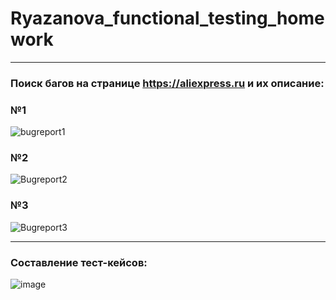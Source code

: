 # Ryazanova_functional_testing_homework
***
### Поиск багов на странице https://aliexpress.ru и их описание:

### №1

![bugreport1](https://github.com/YuliaRYN/Ryazanova_functional_testing_homework/assets/143518609/8c8c2b61-30fd-4a0f-a929-5f7d8f81539a)

### №2

![Bugreport2](https://github.com/YuliaRYN/Ryazanova_functional_testing_homework/assets/143518609/6f3e5542-ead3-4218-b851-2b484ad75fbc)

### №3
![Bugreport3](https://github.com/YuliaRYN/Ryazanova_functional_testing_homework/assets/143518609/037cdc8e-fb69-437f-8cf9-50c1430f9a3e)

------------------------------------------------------


### Составление тест-кейсов:

![image](https://github.com/YuliaRYN/Ryazanova_functional_testing_homework/assets/143518609/2aefea73-8aa6-43ae-a355-61759453e976)
